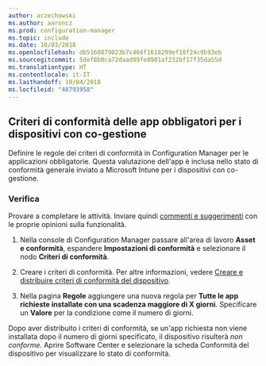 ```yaml
---
author: aczechowski
ms.author: aaroncz
ms.prod: configuration-manager
ms.topic: include
ms.date: 10/03/2018
ms.openlocfilehash: db5160879023b7c466f1618299ef18f24c9b93eb
ms.sourcegitcommit: 5def8b0ca72daad99fe8901af232bf17f35da55d
ms.translationtype: HT
ms.contentlocale: it-IT
ms.lasthandoff: 10/04/2018
ms.locfileid: "48793958"
---
```

## <a name="bkmk_app-compliance"></a> Criteri di conformità delle app obbligatori per i dispositivi con co-gestione
<!--1358196-->

Definire le regole dei criteri di conformità in Configuration Manager per le applicazioni obbligatorie. Questa valutazione dell'app è inclusa nello stato di conformità generale inviato a Microsoft Intune per i dispositivi con co-gestione.

### <a name="try-it-out"></a>Verifica

Provare a completare le attività. Inviare quindi [commenti e suggerimenti](/sccm/core/understand/find-help#product-feedback) con le proprie opinioni sulla funzionalità.

1. Nella console di Configuration Manager passare all'area di lavoro **Asset e conformità**, espandere **Impostazioni di conformità** e selezionare il nodo **Criteri di conformità**.  

2. Creare i criteri di conformità. Per altre informazioni, vedere [Creare e distribuire criteri di conformità del dispositivo](/sccm/mdm/deploy-use/create-compliance-policy).  

3. Nella pagina **Regole** aggiungere una nuova regola per **Tutte le app richieste installate con una scadenza maggiore di X giorni**. Specificare un **Valore** per la condizione come il numero di giorni.  

Dopo aver distribuito i criteri di conformità, se un'app richiesta non viene installata dopo il numero di giorni specificato, il dispositivo risulterà *non conforme*. Aprire Software Center e selezionare la scheda Conformità del dispositivo per visualizzare lo stato di conformità.


